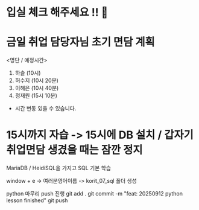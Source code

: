 # 입실 체크 해주세요 !! 💌

# 금일 취업 담당자님 초기 면담 계획
<명단 / 예정시간>
1. 하슬 (10시)
2. 허수지 (10시 20분)
3. 이해은 (10시 40분)
4. 정재원 (15시 10분) 
* 시간 변동 있을 수 있습니다.

# 15시까지 자습 -> 15시에 DB 설치 / 갑자기 취업면담 생겼을 때는 잠깐 정지
MariaDB / HeidiSQL을 가지고 SQL 기본 학습

window + e -> 여러분영어이름 -> korit_07_sql 폴더 생성

python 마무리 push 진행
git add .
git commit -m "feat: 20250912 python lesson finished"
git push
